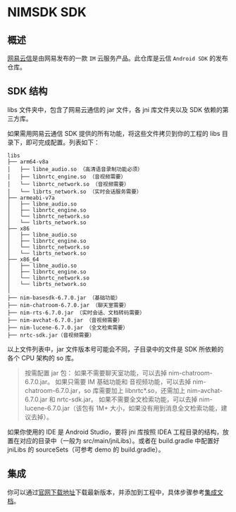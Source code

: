# NIMSDK SDK

## 概述

[网易云信](http://netease.im)是由网易发布的一款 `IM` 云服务产品。此仓库是云信 `Android SDK`  的发布仓库。

## SDK 结构


libs 文件夹中，包含了网易云通信的 jar 文件，各 jni 库文件夹以及 SDK 依赖的第三方库。

如果需用网易云通信 SDK 提供的所有功能，将这些文件拷贝到你的工程的 libs 目录下，即可完成配置。列表如下：

```
libs
├── arm64-v8a
│   ├── libne_audio.so （高清语音录制功能必须）
│   ├── libnrtc_engine.so （音视频需要）
│   └── libnrtc_network.so （音视频需要）
│   └── librts_network.so （实时会话服务需要）
├── armeabi-v7a
│   ├── libne_audio.so
│   ├── libnrtc_engine.so
│   └── libnrtc_network.so
│   └── librts_network.so
├── x86
│   ├── libne_audio.so
│   ├── libnrtc_engine.so
│   └── libnrtc_network.so
│   └── librts_network.so
├── x86_64
│   ├── libne_audio.so
│   ├── libnrtc_engine.so
│   └── libnrtc_network.so
│   └── librts_network.so
│
├── nim-basesdk-6.7.0.jar （基础功能）
├── nim-chatroom-6.7.0.jar （聊天室需要）
├── nim-rts-6.7.0.jar （实时会话、文档转码需要）
├── nim-avchat-6.7.0.jar （音视频需要）
├── nim-lucene-6.7.0.jar （全文检索需要）
├── nrtc-sdk.jar（音视频需要）
```

以上文件列表中，jar 文件版本号可能会不同，子目录中的文件是 SDK 所依赖的各个 CPU 架构的 so 库。


> 按需配置 jar 包： 如果不需要聊天室功能，可以去掉 nim-chatroom-6.7.0.jar。 如果只需要 IM 基础功能和 音视频功能，可以去掉 nim-chatroom-6.7.0.jar，so 库需要加上 libnrtc*.so，还需加上 nim-avchat-6.7.0.jar 和 nrtc-sdk.jar。 如果不需要全文检索功能，可以去掉 nim-lucene-6.7.0.jar（该包有 1M+ 大小，如果没有用到消息全文检索功能，建议去掉）。

如果你使用的 IDE 是 Android Studio，要将 jni 库按照 IDEA 工程目录的结构，放置在对应的目录中（一般为 src/main/jniLibs）。或者在 build.gradle 中配置好 jniLibs 的 sourceSets（可参考 demo 的 build.gradle）。

## 集成

你可以通过[官网下载地址](http://netease.im/im-sdk-demo)下载最新版本，并添加到工程中，具体步骤参考[集成文档](http://dev.netease.im/docs/product/IM%E5%8D%B3%E6%97%B6%E9%80%9A%E8%AE%AF/SDK%E5%BC%80%E5%8F%91%E9%9B%86%E6%88%90/Android%E5%BC%80%E5%8F%91%E9%9B%86%E6%88%90/%E6%A6%82%E8%A6%81%E4%BB%8B%E7%BB%8D)。
